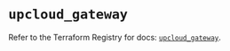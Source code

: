 # `upcloud_gateway`

Refer to the Terraform Registry for docs: [`upcloud_gateway`](https://registry.terraform.io/providers/upcloudltd/upcloud/5.23.2/docs/resources/gateway).
